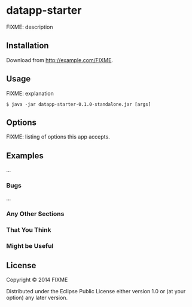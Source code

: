 # datapp-starter

FIXME: description

## Installation

Download from http://example.com/FIXME.

## Usage

FIXME: explanation

    $ java -jar datapp-starter-0.1.0-standalone.jar [args]

## Options

FIXME: listing of options this app accepts.

## Examples

...

### Bugs

...

### Any Other Sections
### That You Think
### Might be Useful

## License

Copyright © 2014 FIXME

Distributed under the Eclipse Public License either version 1.0 or (at
your option) any later version.
